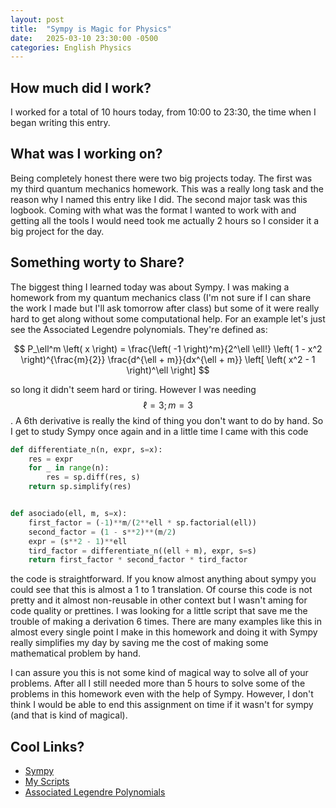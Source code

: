 ```yaml
---
layout: post
title:  "Sympy is Magic for Physics"
date:   2025-03-10 23:30:00 -0500
categories: English Physics
---
```


## How much did I work?

I worked for a total of 10 hours today, from 10:00 to 23:30,
the time when I began writing this entry.

## What was I working on?

Being completely honest there were two big projects today. The first was my
third quantum mechanics homework. This was a really long
task and the reason why I named this entry like I did. The second major task was
this logbook. Coming with what was the format I wanted to work with and
getting all the tools I would need took me actually 2 hours so I consider it a
big project for the day.

## Something worty to Share?

The biggest thing I learned today was about Sympy. I was making a homework from
my quantum mechanics class (I'm not sure if I can share the work I made but
I'll ask tomorrow after class) but some of it were really hard to get along
without some computational help. For an example let's just see the
Associated Legendre polynomials. They're defined as:

$$
P_\ell^m \left( x \right) = \frac{\left( -1 \right)^m}{2^\ell \ell!}
\left( 1 - x^2 \right)^{\frac{m}{2}} \frac{d^{\ell + m}}{dx^{\ell + m}}
\left[ \left( x^2 - 1 \right)^\ell \right]
$$

so long it didn't seem hard or tiring. However I was needing $$\ell = 3; m = 3$$.
A 6th derivative is really the kind of thing you don't want to do by hand. So I get
to study Sympy once again and in a little time I came with this code

```python
def differentiate_n(n, expr, s=x):
    res = expr
    for _ in range(n):
        res = sp.diff(res, s)
    return sp.simplify(res)


def asociado(ell, m, s=x):
    first_factor = (-1)**m/(2**ell * sp.factorial(ell))
    second_factor = (1 - s**2)**(m/2)
    expr = (s**2 - 1)**ell
    tird_factor = differentiate_n((ell + m), expr, s=s)
    return first_factor * second_factor * tird_factor
```

the code is straightforward. If you know almost anything about sympy you
could see that this is almost a 1 to 1 translation. Of course this code is not
pretty and it almost non-reusable in other context but I wasn't aming for code
quality or prettines. I was looking for a little script that save me the trouble
of making a derivation 6 times. There are many examples like this in almost every
single point I make in this homework and doing it with Sympy really simplifies
my day by saving me the cost of making some mathematical problem by hand.

I can assure you this is not some kind of magical way to solve all of your problems.
After all I still needed more than 5 hours to solve some of the problems in this
homework even with the help of Sympy. However, I don't think I would be able to
end this assignment on time if it wasn't for sympy (and that is kind of magical).

## Cool Links?

* [Sympy](https://www.sympy.org/)
* [My Scripts](https:github.com/S1e7J/Cuantica_Tarea_3)
* [Associated Legendre Polynomials](https://en.wikipedia.org/wiki/Associated_Legendre_polynomials)
